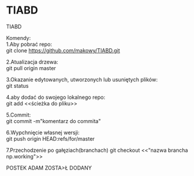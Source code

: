 # TIABD
TIABD

Komendy:	
1.Aby pobrać repo:	
git clone https://github.com/makowy/TIABD.git	

2.Atualizacja drzewa:	
git pull origin master	

3.Okazanie edytowanych, utworzonych lub usuniętych plików:	
git status	

4.aby dodać do swojego lokalnego repo:	
git add <<ścieżka do pliku>>	

5.Commit:	
git commit -m"komentarz do commita"	

6.Wypchnięcie własnej wersji:	
git push origin HEAD:refs/for/master

7.Przechodzenie po gałęziach(branchach)	
git checkout <<"nazwa brancha np.working">>	


POSTEK ADAM ZOSTA>Ł DODANY

